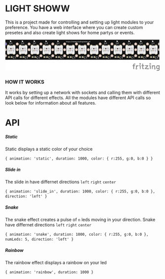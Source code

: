 # LIGHT SHOWW
This is a project made for controlling and setting up light modules to your preference.
You have a web interface where you can create custom presetes and also create light shows
for home partys or events.

![Image of Neopixel](https://raw.githubusercontent.com/AchimPieters/Fritzing-Custom-Parts/master/New%20Parts/Neopixel%20Strip%20RGB.png)

### HOW IT WORKS
It works by setting up a network with sockets and calling them with different API calls
for different effects. All the modules have different API calls so look below for information
about all features.

# API
##### Static
Static displays a static color of your choice

```
{ animation: 'static', duration: 1000, color: { r:255, g:0, b:0 } }
```

##### Slide in
The slide in have differnet directions `left` `right` `center`

```
{ animation: 'slide_in', duration: 1000, color: { r:255, g:0, b:0 }, direction: 'left' }
```

##### Snake
The snake effect creates a pulse of `n` leds moving in your direction. Snake have differnet directions `left` `right` `center`

```
{ animation: 'snake', duration: 1000, color: { r:255, g:0, b:0 }, numLeds: 5, direction: 'left' }
```

##### Rainbow
The rainbow effect displays a rainbow on your led

```
{ animation: 'rainbow', duration: 1000 }
```
